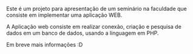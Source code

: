 Este é um projeto para apresentação de um seminário na faculdade que consiste em implementar uma aplicação WEB.

A Aplicação web consiste em realizar conexão, criação e pesquisa de dados em um banco de dados, usando a linguagem em PHP. 


Em breve mais informações :D